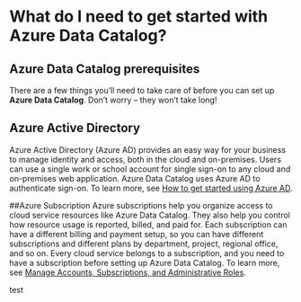 <properties
   pageTitle="Azure Data Catalog prerequisites"
   description="What do I need to get started with Azure Data Catalog?"
   services="data-catalog"
   documentationCenter=""
   authors="dvana"
   manager="mblythe"
   editor=""
   tags=""/>
<tags
   ms.service="data-catalog"
   ms.devlang="NA"
   ms.topic="article"
   ms.tgt_pltfrm="NA"
   ms.workload="data-catalog"
   ms.date="07/13/2015"
   ms.author="derrickv"/>

# What do I need to get started with Azure Data Catalog?

## Azure Data Catalog prerequisites

There are a few things you’ll need to take care of before you can set up **Azure Data Catalog**. Don’t worry – they won’t take long!

## Azure Active Directory

Azure Active Directory (Azure AD) provides an easy way for your business to manage identity and access, both in the cloud and on-premises. Users can use a single work or school account for single sign-on to any cloud and on-premises web application. Azure Data Catalog uses Azure AD to authenticate sign-on. To learn more, see [How to get started using Azure AD](active-directory-get-started.md).

##Azure Subscription
Azure subscriptions help you organize access to cloud service resources like Azure Data Catalog. They also help you control how resource usage is reported, billed, and paid for. Each subscription can have a different billing and payment setup, so you can have different subscriptions and different plans by department, project, regional office, and so on. Every cloud service belongs to a subscription, and you need to have a subscription before setting up Azure Data Catalog. To learn more, see [Manage Accounts, Subscriptions, and Administrative Roles](https://msdn.microsoft.com/library/azure/hh531793.aspx).



test
